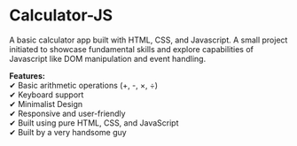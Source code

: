 # Calculator-JS

A basic calculator app built with HTML, CSS, and Javascript. A small project initiated to showcase fundamental skills and explore capabilities of Javascript like DOM manipulation and event handling.

**Features:**  
✔ Basic arithmetic operations (+, -, ×, ÷)  
✔ Keyboard support  
✔ Minimalist Design  
✔ Responsive and user-friendly  
✔ Built using pure HTML, CSS, and JavaScript  
✔ Built by a very handsome guy  
